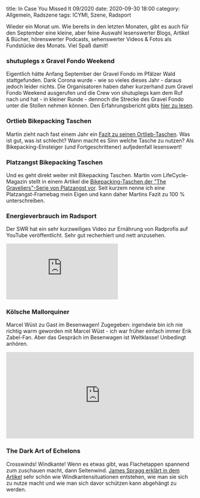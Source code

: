 title: In Case You Missed It 09/2020
date: 2020-09-30 18:00
category: Allgemein, Radszene
tags: ICYMI, Szene, Radsport

Wieder ein Monat um. Wie bereits in den letzten Monaten, gibt es auch für den September eine kleine, aber feine Auswahl lesenswerter Blogs, Artikel & Bücher, hörenswerter Podcasts, sehenswerter Videos & Fotos als Fundstücke des Monats. Viel Spaß damit!

### shutuplegs x Gravel Fondo Weekend
Eigentlich hätte Anfang September der Gravel Fondo im Pfälzer Wald stattgefunden. Dank Corona wurde - wie so vieles dieses Jahr - daraus jedoch leider nichts. Die Organisatoren haben daher kurzerhand zum Gravel Fondo Weekend ausgerufen und die Crew von shutuplegs kam dem Ruf nach und hat - in kleiner Runde - dennoch die Strecke des Gravel Fondo unter die Stollen nehmen können. Den Erfahrungsbericht gibts [hier zu lesen](https://shutuplegs.de/2020/09/gemeinsam-schottern-jeder-fuer-sich-gravel-fondo-2020-im-pfaelzer-wald/).

### Ortlieb Bikepacking Taschen
Martin zieht nach fast einem Jahr ein [Fazit zu seinen Ortlieb-Taschen](https://www.169k.net/blog/ortlieb-bikepacking-taschen). Was ist gut, was ist schlecht? Wann macht es Sinn welche Tasche zu nutzen? Als Bikepacking-Einsteiger (und Fortgeschrittener) aufjedenfall lesenswert!   

### Platzangst Bikepacking Taschen
Und es geht direkt weiter mit Bikepacking Taschen. Martin vom LifeCycle-Magazin stellt in einem Artikel die [Bikepacking-Taschen der "The Graveliers"-Serie von Platzangst vor](https://lifecyclemag.de/platzangst-bikepacking/). Seit kurzem nenne ich eine Platzangst-Framebag mein Eigen und kann daher Martins Fazit zu 100 % unterschreiben.

### Energieverbrauch im Radsport
Der SWR hat ein sehr kurzweiliges Video zur Ernährung von Radprofis auf YouTube veröffentlicht. Sehr gut recherhiert und nett anzusehen.

<div class="youtube youtube-16x9">
<iframe src="https://www.youtube.com/embed/-6DvEEdAvU8" frameborder="0" allow="accelerometer; autoplay; encrypted-media; gyroscope; picture-in-picture" allowfullscreen></iframe>
</div>

### Kölsche Mallorquiner
Marcel Wüst zu Gast im Besenwagen! Zugegeben: irgendwie bin ich nie richtig warm geworden mit Marcel Wüst - ich war früher einfach immer Erik Zabel-Fan. Aber das Gespräch im Besenwagen ist Weltklasse! Unbedingt anhören.

<iframe src="https://open.spotify.com/embed-podcast/episode/18cO0VDf55TZSNxY18hkyV" width="100%" height="232" frameborder="0" allowtransparency="true" allow="encrypted-media"></iframe>

### The Dark Art of Echelons
Crosswinds! Windkante! Wenn es etwas gibt, was Flachetappen spannend zum zuschauen macht, dann Seitenwind. [James Spragg erklärt in dem Artikel](https://www.spraggcyclecoaching.com/post/the-dark-art-of-echelons) sehr schön wie Windkantensituationen entstehen, wie man sie sich zu nutze macht und wie man sich davor schützen kann abgehängt zu werden. 